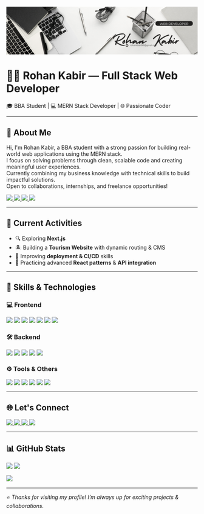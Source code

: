 <!-- Banner Image -->
<img 
  src="https://github.com/RohanR05/RohanR05/blob/e6499347e72dd7f42a075833fad9ab1a92311066/Grey%20and%20Black%20Simple%20Marketing%20LinkedIn%20Banner%20(1).png?raw=true" 
  alt="Banner" 
  style="width: 100%; max-width: 1200px; height: auto; max-height: 250px; display: block; margin: 0 auto;" 
/>






# 👨‍💻 Rohan Kabir — Full Stack Web Developer

🎓 BBA Student | 💻 MERN Stack Developer | 🌐 Passionate Coder  

---

## 📌 About Me

Hi, I'm Rohan Kabir, a BBA student with a strong passion for building real-world web applications using the MERN stack.  
I focus on solving problems through clean, scalable code and creating meaningful user experiences.  
Currently combining my business knowledge with technical skills to build impactful solutions.  
Open to collaborations, internships, and freelance opportunities!
<p>
  <a href="mailto:rohankabir061@gmail.com">
    <img src="https://img.shields.io/badge/Email-D14836?logo=gmail&logoColor=white&style=flat-square" />
  </a>
  <a href="https://www.linkedin.com/in/rohan-batman/" target="_blank">
    <img src="https://img.shields.io/badge/LinkedIn-0077B5?logo=linkedin&logoColor=white&style=flat-square" />
  </a>
  <a href="https://github.com/RohanR05" target="_blank">
    <img src="https://img.shields.io/badge/GitHub-181717?logo=github&logoColor=white&style=flat-square" />
  </a>
  <a href="https://rohanbatman.netlify.app/" target="_blank">
    <img src="https://img.shields.io/badge/Portfolio-000000?logo=vercel&logoColor=white&style=flat-square" />
  </a>
</p>


---

## 🚧 Current Activities

- 🔍 Exploring **Next.js**
- 🏝️ Building a **Tourism Website** with dynamic routing & CMS
- 🚀 Improving **deployment & CI/CD** skills
- 🧩 Practicing advanced **React patterns** & **API integration**

---

## 🧠 Skills & Technologies

### 💻 Frontend
<p align="left">
  <img src="https://img.shields.io/badge/HTML5-E34F26?logo=html5&logoColor=white&style=flat-square" />
  <img src="https://img.shields.io/badge/CSS3-1572B6?logo=css3&logoColor=white&style=flat-square" />
  <img src="https://img.shields.io/badge/JavaScript-F7DF1E?logo=javascript&logoColor=black&style=flat-square" />
  <img src="https://img.shields.io/badge/React-61DAFB?logo=react&logoColor=black&style=flat-square" />
  <img src="https://img.shields.io/badge/TailwindCSS-38B2AC?logo=tailwind-css&logoColor=white&style=flat-square" />
  <img src="https://img.shields.io/badge/DaisyUI-%23A855F7?logo=tailwind-css&logoColor=white&style=flat-square" />
  <img src="https://img.shields.io/badge/Framer--Motion-black?logo=framer&logoColor=white&style=flat-square" />
  
</p>

### 🛠️ Backend
<p align="left">
  <img src="https://img.shields.io/badge/Node.js-339933?logo=node.js&logoColor=white&style=flat-square" />
  <img src="https://img.shields.io/badge/Express.js-000000?logo=express&logoColor=white&style=flat-square" />
  <img src="https://img.shields.io/badge/MongoDB-47A248?logo=mongodb&logoColor=white&style=flat-square" />
  <img src="https://img.shields.io/badge/Firebase-FFCA28?logo=firebase&logoColor=black&style=flat-square" />
  <img src="https://img.shields.io/badge/Stripe-626CD9?logo=stripe&logoColor=white&style=flat-square" />
</p>

### ⚙️ Tools & Others
<p align="left">
  <img src="https://img.shields.io/badge/Git-F05032?logo=git&logoColor=white&style=flat-square" />
  <img src="https://img.shields.io/badge/GitHub-181717?logo=github&logoColor=white&style=flat-square" />
  <img src="https://img.shields.io/badge/Axios-5A29E4?logo=axios&logoColor=white&style=flat-square" />
  <img src="https://img.shields.io/badge/Stripe-635BFF?logo=stripe&logoColor=white&style=flat-square" />
  <img src="https://img.shields.io/badge/TanStack%20Query-FF4154?logo=react-query&logoColor=white&style=flat-square" />
  <img src="https://img.shields.io/badge/Vercel-000000?logo=vercel&logoColor=white&style=flat-square" />
</p>

---

## 🌐 Let's Connect

<p>
  <a href="mailto:rohankabir061@gmail.com">
    <img src="https://img.shields.io/badge/Email-D14836?logo=gmail&logoColor=white&style=flat-square" />
  </a>
  <a href="https://www.linkedin.com/in/rohan-batman/" target="_blank">
    <img src="https://img.shields.io/badge/LinkedIn-0077B5?logo=linkedin&logoColor=white&style=flat-square" />
  </a>
  <a href="https://github.com/RohanR05" target="_blank">
    <img src="https://img.shields.io/badge/GitHub-181717?logo=github&logoColor=white&style=flat-square" />
  </a>
  <a href="https://rohanbatman.netlify.app/" target="_blank">
    <img src="https://img.shields.io/badge/Portfolio-000000?logo=vercel&logoColor=white&style=flat-square" />
  </a>
</p>


---

## 📊 GitHub Stats

<p align="left">
  <img src="https://github-readme-stats.vercel.app/api?username=RohanR05&show_icons=true&theme=default" height="160px" />
  <img src="https://github-readme-stats.vercel.app/api/top-langs/?username=RohanR05&layout=compact&theme=default" height="160px" />
</p>

<p align="left">
  <img src="https://github-readme-streak-stats.herokuapp.com/?user=RohanR05&theme=default" height="160px" />
</p>

---

⭐ *Thanks for visiting my profile! I’m always up for exciting projects & collaborations.*
